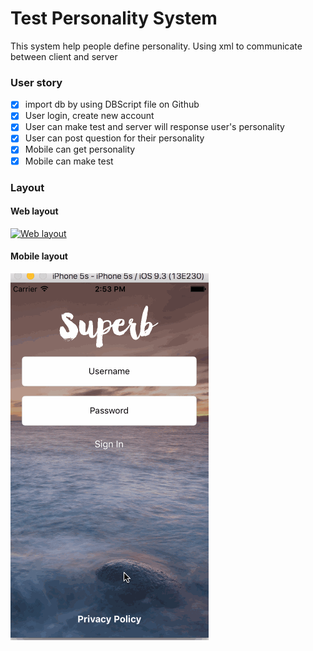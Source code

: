 # Test Personality System
This system help people define personality. Using xml to communicate between client and server

### User story
- [x] import db by using DBScript file on Github
- [x] User login, create new account
- [x] User can make test and server will response user's personality
- [x] User can post question for their personality
- [x] Mobile can get personality 
- [x] Mobile can make test 

### Layout
#### Web layout
[![Web layout](http://img.youtube.com/vi/YfL76iLADrQ/0.jpg)](https://youtu.be/YfL76iLADrQ "XMLProjectWeb ")

#### Mobile layout
![Mobile layout](https://github.com/thanhtan1105/Test-Personality-System/blob/master/ReplicatingiOS.gif)

